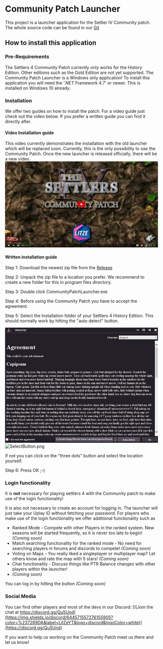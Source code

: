 # Community Patch Launcher

This project is a launcher application for the Settler IV Community patch.
The whole source code can be found in our [Git]

## How to install this application

### Pre-Requirements

The Settlers 4 Community Patch currently only works for the History Edition. Other editions such as the Gold Edition are not yet supported.
The Community Patch Launcher is a Windows only application!
To install this application you will need the '.NET Framework 4.7' or newer. This is installed on Windows 10 already.

### Installation

We offer two guides on how to install the patch. For a video guide just check out the video below.
If you prefer a written guide you can find it directly after.

#### Video Installation guide

This video currently demonstrates the installation with the old launcher which will be replaced soon.
Currently, this is the only possibility to use the Community Patch. Once the new launcher is released officially, there will be a new video.
[![Settlers 4 Community Patch Installation Guide](/.github/Assets/VideoGuideold.JPG)](https://www.youtube.com/watch?v=145BOFN9m2s "Settlers 4 Community Patch Installation Guide")

#### Written installation guide

Step 1: Download the newest zip file from the [Release]

Step 2: Unpack the zip file to a location you prefer. We recommend to create a new folder for this in program files directory.

Step 3: Double click CommunityPatchLauncher.exe

Step 4: Before using the Community Patch you have to accept the agreement.

Step 5: Select the Installation folder of your Settlers 4 History Edition. This should normally work by hitting the "auto detect" button.

![Agreement.JPG](/.github/Assets/Agreement.JPG "Settlers 5 is not a real Settlers game!")
![SelectButton.png](/.github/Screenshots/SelectButton.png)

If not you can click on the "three dots" button and select the location yourself.

Step 6: Press OK ;-)

### Login functionality

It is **not** necessary for playing settlers 4 with the Community patch to make use of the login functionality!

It is also not necessary to create an account for logging in. The launcher will just take your Uplay ID without fetching your password.
For players who make use of the login functionality we offer additional functionality such as
* Ranked Mode - Compete with other Players in the ranked system. New seasons will be started frequently, so it is never too late to begin! *(Coming soon)*
* Match searching functionality for the ranked mode - No need for searching players in forums and discords to compete! *(Coming soon)*
* Voting on Maps - You really liked a singleplayer or multiplayer map? Let others know and rate the map with 5 stars! *(Coming soon)*
* Chat functionality - Discuss things like PTR Balance changes with other players within the launcher!
* *(Coming soon)*

You can log in by hitting the button *(Coming soon)*

### Social Media

You can find other players and most of the devs in our Discord: [![Join the chat at https://discord.gg/Qu5Und](https://img.shields.io/discord/644571557276155905?color=%237289DA&label=LitZeYT&logo=discord&logoColor=white)](https://discord.gg/Qu5Und)

If you want to help us working on the Community Patch meet us there and let us know!

[Git]: https://github.com/Settlers4Modding/CommunityPatchLauncher/
[Release]: https://github.com/Settlers4Modding/CommunityPatchLauncher/releases
